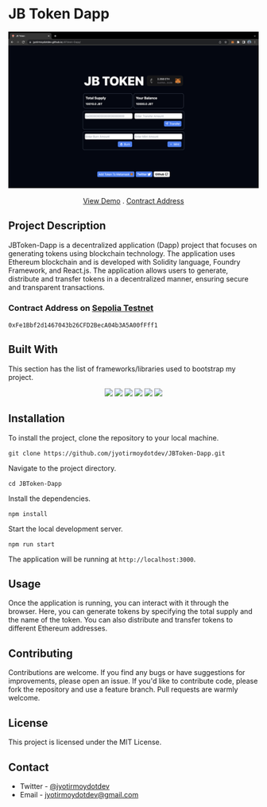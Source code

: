# JB Token Dapp

![](./src/img/Home.png)

<p align="center">
    <a href="https://jyotirmoydotdev.github.io/JBToken-Dapp/">View Demo</a>
    .
    <a href="https://sepolia.etherscan.io/address/0xFe1Bbf2d1467043b26CFD2BecA04b3A5A00fFff1">Contract Address</a>
</p>

## Project Description
JBToken-Dapp is a decentralized application (Dapp) project that focuses on generating tokens using blockchain technology. The application uses Ethereum blockchain and is developed with Solidity language, Foundry Framework, and React.js. The application allows users to generate, distribute and transfer tokens in a decentralized manner, ensuring secure and transparent transactions.

### Contract Address on [Sepolia Testnet](https://sepolia.etherscan.io/address/0xFe1Bbf2d1467043b26CFD2BecA04b3A5A00fFff1)
``` solidity
0xFe1Bbf2d1467043b26CFD2BecA04b3A5A00fFff1
```

## Built With

This section has the list of frameworks/libraries used to bootstrap my project.
<div align="center">

 ![](https://img.shields.io/badge/React-20232A?style=for-the-badge&logo=react&ogoColor=61DAFB)
 ![](https://img.shields.io/badge/Thirdweb-deeppink?style=for-the-badge)
 ![](https://img.shields.io/badge/Tailwind_CSS-38B2AC?style=for-the-badge&logo=tailwind-css&logoColor=white)
 ![](https://img.shields.io/badge/Solidity-e6e6e6?style=for-the-badge&logo=solidity&logoColor=black)
 ![](https://img.shields.io/badge/Foundry-yellow?style=for-the-badge&logo=Cloud%20Foundry&logoColor=white)
 ![](https://img.shields.io/badge/OpenZeppelin-4E5EE4?logo=OpenZeppelin&logoColor=fff&style=for-the-badge)

</div>

## Installation

To install the project, clone the repository to your local machine.
```
git clone https://github.com/jyotirmoydotdev/JBToken-Dapp.git
```
Navigate to the project directory.
```
cd JBToken-Dapp
```
Install the dependencies.
```
npm install
```
Start the local development server.
```
npm run start
```
The application will be running at `http://localhost:3000`.

## Usage

Once the application is running, you can interact with it through the browser. Here, you can generate tokens by specifying the total supply and the name of the token. You can also distribute and transfer tokens to different Ethereum addresses.

## Contributing

Contributions are welcome. If you find any bugs or have suggestions for improvements, please open an issue. If you'd like to contribute code, please fork the repository and use a feature branch. Pull requests are warmly welcome.

## License

This project is licensed under the MIT License.

## Contact
- Twitter - [@jyotirmoydotdev](httsp://twitter.com/jyotirmoydotdev)
- Email - [jyotirmoydotdev@gmail.com](mailto:jyotirmoydotdev@gmail.com)